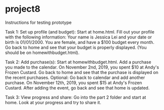 # project8

Instructions for testing prototype

Task 1: Set up profile (and budget):
Start at home.html.
Fill out your profile with the following information: Your name is Jessica Lei and your date or birth is 01/01/2000. You are female, and have a $100 budget every month.
Go back to home and see that your budget is properly displayed. (You should be on homewithbudget.html).

Task 2: Add purchase(s):
Start at homewithbudget.html.
Add a purchase you made to the calendar. On November 2nd, 2019, you spent $10 at Andy's Frozen Custard.
Go back to home and see that the purchase is displayed on the recent purchases. 
Optional: Go back to calendar and add another purchase. On November 12th, 2019, you spent $15 at Andy's Frozen Custard. After adding the event, go back and see that home is updated.

Task 3: View progress and share:
Go into the part 2 folder and start at home.
Look at your progress and try to share it.
